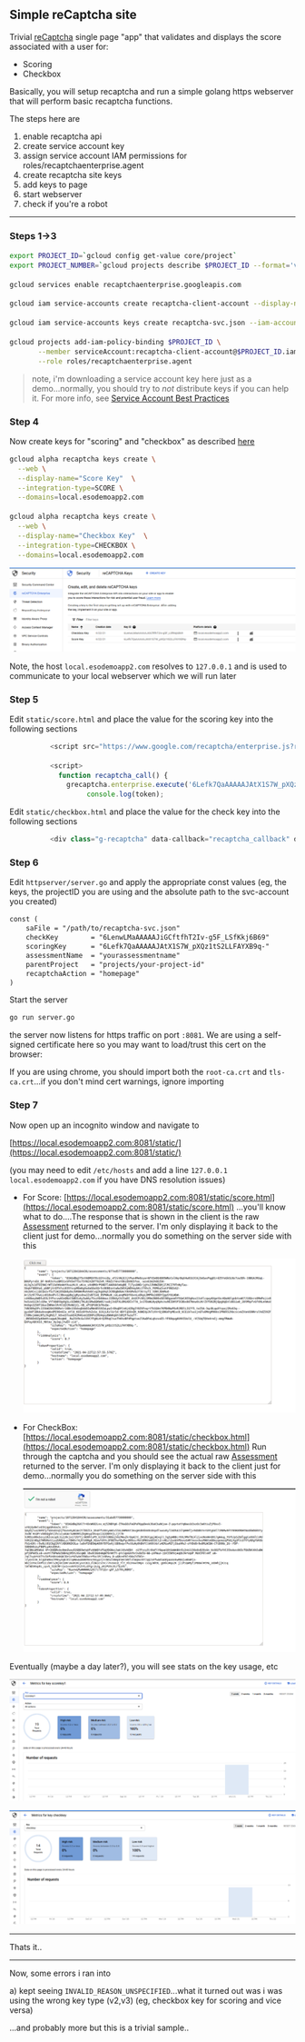 ## Simple reCaptcha site

Trivial [reCaptcha](https://cloud.google.com/recaptcha-enterprise/docs/overview) single page "app" that validates and displays the score associated with a user for:

- Scoring 
- Checkbox

Basically, you will setup recaptcha and run a simple golang https webserver that will perform basic recaptcha functions. 

The steps here are

1. enable recaptcha api
2. create service account key
3. assign service account IAM permissions for roles/recaptchaenterprise.agent
4. create recaptcha site keys
5. add keys to page
6. start webserver
7. check if you're a robot

---

### Steps 1->3

```bash
export PROJECT_ID=`gcloud config get-value core/project`
export PROJECT_NUMBER=`gcloud projects describe $PROJECT_ID --format='value(projectNumber)'`

gcloud services enable recaptchaenterprise.googleapis.com

gcloud iam service-accounts create recaptcha-client-account --display-name "recaptcha site Service Account"

gcloud iam service-accounts keys create recaptcha-svc.json --iam-account=recaptcha-client-account@$PROJECT_ID.iam.gserviceaccount.com

gcloud projects add-iam-policy-binding $PROJECT_ID \
       --member serviceAccount:recaptcha-client-account@$PROJECT_ID.iam.gserviceaccount.com   \
       --role roles/recaptchaenterprise.agent
```

> note, i'm downloading a service account key here just as a demo...normally, you should try to _not_ distribute keys if you can help it.  For more info, see [Service Account Best Practices](https://cloud.google.com/iam/docs/best-practices-for-securing-service-accounts)

### Step 4

Now create keys for "scoring" and "checkbox" as described [here](https://cloud.google.com/recaptcha-enterprise/docs/keys)

```bash
gcloud alpha recaptcha keys create \
  --web \
  --display-name="Score Key"  \
  --integration-type=SCORE \
  --domains=local.esodemoapp2.com

gcloud alpha recaptcha keys create \
  --web \
  --display-name="Checkbox Key"  \
  --integration-type=CHECKBOX \
  --domains=local.esodemoapp2.com
```
![images/keys.png](images/keys.png)


Note, the host `local.esodemoapp2.com` resolves to `127.0.0.1` and is used to communicate to your local webserver which we will run later


### Step 5

Edit `static/score.html` and place the value for the scoring key into the following sections

```javascript
          <script src="https://www.google.com/recaptcha/enterprise.js?render=6Lefk7QaAAAAAJAtX1S7W_pXQz1tS2LLFAYXB9q-"></script>

          <script>
            function recaptcha_call() {
              grecaptcha.enterprise.execute('6Lefk7QaAAAAAJAtX1S7W_pXQz1tS2LLFAYXB9q-', {action: 'homepage'}).then(function(token) {
                   console.log(token);
```

Edit `static/checkbox.html` and place the value for the check key into the following sections

```javascript
          <div class="g-recaptcha" data-callback="recaptcha_callback" data-sitekey="6LenwLMaAAAAAJiGCftfhT2Iv-g5F_LSfKkj6B69"></div>
```



### Step 6

Edit `httpserver/server.go` and apply the appropriate const values (eg, the keys, the projectID you are using and the absolute path to the svc-account you created) 

```golang
const (
	saFile = "/path/to/recaptcha-svc.json"
	checkKey        = "6LenwLMaAAAAAJiGCftfhT2Iv-g5F_LSfKkj6B69"
	scoringKey      = "6Lefk7QaAAAAAJAtX1S7W_pXQz1tS2LLFAYXB9q-"
	assessmentName  = "yourassessmentname"
	parentProject   = "projects/your-project-id"
	recaptchaAction = "homepage"
)
```

Start the server

```bash
go run server.go
```

the server now listens for https traffic on port `:8081`.  We are using a self-signed certificate here so you may want to load/trust this cert on the browser:

If you are using chrome, you should import both the `root-ca.crt` and `tls-ca.crt`...if you don't mind cert warnings, ignore importing


### Step 7

Now open up an incognito window and navigate to 

[https://local.esodemoapp2.com:8081/static/](https://local.esodemoapp2.com:8081/static/)


(you may need to edit `/etc/hosts` and add a line `127.0.0.1 local.esodemoapp2.com` if you have DNS resolution issues)

- For Score:  [https://local.esodemoapp2.com:8081/static/score.html](https://local.esodemoapp2.com:8081/static/score.html)
  ...you'll know what to do....The response that is shown in the client is the raw [Assessment](https://pkg.go.dev/google.golang.org/genproto/googleapis/cloud/recaptchaenterprise/v1#Assessment) returned to the server.  I'm only displaying it back to the client just for demo...normally you do something on the server side with this

  ![images/score.png](images/score.png)

- For CheckBox:  [https://local.esodemoapp2.com:8081/static/checkbox.html](https://local.esodemoapp2.com:8081/static/checkbox.html)
  Run through the captcha and you should see the actual raw [Assessment](https://pkg.go.dev/google.golang.org/genproto/googleapis/cloud/recaptchaenterprise/v1#Assessment) returned to the server.  I'm only displaying it back to the client just for demo...normally you do something on the server side with this

  ![images/checkbox.png](images/checkbox.png)


Eventually (maybe a day later?), you will see stats on the key usage, etc

![images/score_stats.png](images/score_stats.png)

![images/check_stats.png](images/check_stats.png)

---

Thats it..

---

Now, some errors i ran into

a) kept seeing `INVALID_REASON_UNSPECIFIED`...what it turned out was i was using the wrong key type (v2,v3) (eg, checkbox key for scoring and vice versa)

...and probably more but this is a trivial sample..

